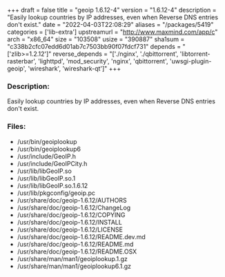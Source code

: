 +++
draft = false
title = "geoip 1.6.12-4"
version = "1.6.12-4"
description = "Easily lookup countries by IP addresses, even when Reverse DNS entries don't exist."
date = "2022-04-03T22:08:29"
aliases = "/packages/5419"
categories = ['lib-extra']
upstreamurl = "http://www.maxmind.com/app/c"
arch = "x86_64"
size = "103508"
usize = "390887"
sha1sum = "c338b2cfc07edd6d01ab7c7503bb90f07fdcf731"
depends = "['zlib>=1.2.12']"
reverse_depends = "['./nginx', './qbittorrent', 'libtorrent-rasterbar', 'lighttpd', 'mod_security', 'nginx', 'qbittorrent', 'uwsgi-plugin-geoip', 'wireshark', 'wireshark-qt']"
+++
### Description: 
Easily lookup countries by IP addresses, even when Reverse DNS entries don't exist.

### Files: 
* /usr/bin/geoiplookup
* /usr/bin/geoiplookup6
* /usr/include/GeoIP.h
* /usr/include/GeoIPCity.h
* /usr/lib/libGeoIP.so
* /usr/lib/libGeoIP.so.1
* /usr/lib/libGeoIP.so.1.6.12
* /usr/lib/pkgconfig/geoip.pc
* /usr/share/doc/geoip-1.6.12/AUTHORS
* /usr/share/doc/geoip-1.6.12/ChangeLog
* /usr/share/doc/geoip-1.6.12/COPYING
* /usr/share/doc/geoip-1.6.12/INSTALL
* /usr/share/doc/geoip-1.6.12/LICENSE
* /usr/share/doc/geoip-1.6.12/README.dev.md
* /usr/share/doc/geoip-1.6.12/README.md
* /usr/share/doc/geoip-1.6.12/README.OSX
* /usr/share/man/man1/geoiplookup.1.gz
* /usr/share/man/man1/geoiplookup6.1.gz
